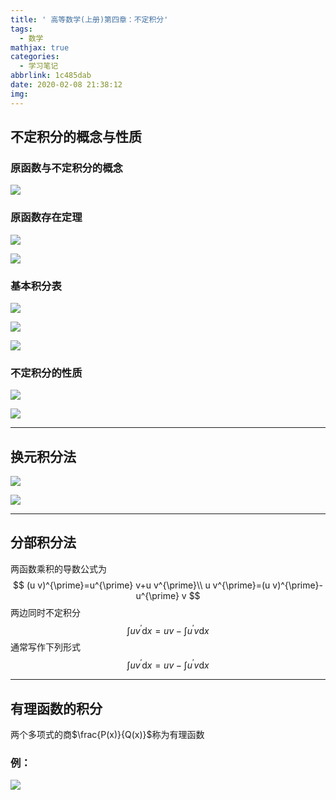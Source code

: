 ```yaml
---
title: ' 高等数学(上册)第四章：不定积分'
tags:
  - 数学
mathjax: true
categories:
  - 学习笔记
abbrlink: 1c485dab
date: 2020-02-08 21:38:12
img:
---
```


## 不定积分的概念与性质

### 原函数与不定积分的概念

![](https://raw.githubusercontent.com/a347807131/ms/master/images/20200208214009.png)

### 原函数存在定理

![](https://raw.githubusercontent.com/a347807131/ms/master/images/20200208214104.png)

![](https://raw.githubusercontent.com/a347807131/ms/master/images/20200208214144.png)

### 基本积分表

![](https://raw.githubusercontent.com/a347807131/ms/master/images/20200208214935.png)

![](https://raw.githubusercontent.com/a347807131/ms/master/images/20200208214953.png)

![](https://raw.githubusercontent.com/a347807131/ms/master/images/20200208220220.png)



### 不定积分的性质

![](https://raw.githubusercontent.com/a347807131/ms/master/images/20200208215053.png)

![](https://raw.githubusercontent.com/a347807131/ms/master/images/20200208215113.png)

---

## 换元积分法

![](https://raw.githubusercontent.com/a347807131/ms/master/images/20200208215235.png)

![](https://raw.githubusercontent.com/a347807131/ms/master/images/20200208215550.png)

---

## 分部积分法

两函数乘积的导数公式为
$$
(u v)^{\prime}=u^{\prime} v+u v^{\prime}\\
u v^{\prime}=(u v)^{\prime}-u^{\prime} v
$$
两边同时不定积分
$$
\int u v^{\prime} \mathrm{d} x=u v-\int u^{\prime} v \mathrm{d} x
$$
通常写作下列形式
$$
\int u v^{\prime} \mathrm{d} x=u v-\int u^{\prime} v \mathrm{d} x
$$

---

## 有理函数的积分

两个多项式的商$\frac{P(x)}{Q(x)}$称为有理函数

### **例：**

![](https://raw.githubusercontent.com/a347807131/ms/master/images/20200208221828.png)

